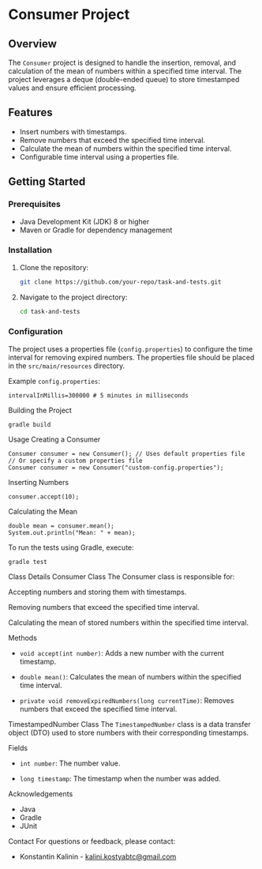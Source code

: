 # Consumer Project

## Overview
The `Consumer` project is designed to handle the insertion, removal, and calculation of the mean of numbers within a specified time interval. The project leverages a deque (double-ended queue) to store timestamped values and ensure efficient processing.

## Features
- Insert numbers with timestamps.
- Remove numbers that exceed the specified time interval.
- Calculate the mean of numbers within the specified time interval.
- Configurable time interval using a properties file.

## Getting Started
### Prerequisites
- Java Development Kit (JDK) 8 or higher
- Maven or Gradle for dependency management

### Installation
1. Clone the repository:
    ```bash
    git clone https://github.com/your-repo/task-and-tests.git
    ```
2. Navigate to the project directory:
    ```bash
    cd task-and-tests
    ```

### Configuration
The project uses a properties file (`config.properties`) to configure the time interval for removing expired numbers. The properties file should be placed in the `src/main/resources` directory.

Example `config.properties`:
```properties
intervalInMillis=300000 # 5 minutes in milliseconds
```

Building the Project
```
gradle build
```

Usage
Creating a Consumer
```
Consumer consumer = new Consumer(); // Uses default properties file
// Or specify a custom properties file
Consumer consumer = new Consumer("custom-config.properties");
```
Inserting Numbers
```
consumer.accept(10);
```
Calculating the Mean
```
double mean = consumer.mean();
System.out.println("Mean: " + mean);
```

To run the tests using Gradle, execute:
```
gradle test
```

Class Details
Consumer Class
The Consumer class is responsible for:

Accepting numbers and storing them with timestamps.

Removing numbers that exceed the specified time interval.

Calculating the mean of stored numbers within the specified time interval.

Methods
- `void accept(int number)`: Adds a new number with the current timestamp.

- `double mean()`: Calculates the mean of numbers within the specified time interval.

- `private void removeExpiredNumbers(long currentTime)`: Removes numbers that exceed the specified time interval.

TimestampedNumber Class
The `TimestampedNumber` class is a data transfer object (DTO) used to store numbers with their corresponding timestamps.

Fields
- `int number`: The number value.

- `long timestamp`: The timestamp when the number was added.

Acknowledgements
- Java
- Gradle
- JUnit

Contact
For questions or feedback, please contact:

- Konstantin Kalinin - kalini.kostyabtc@gmail.com
